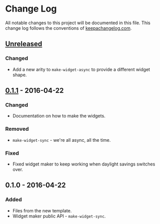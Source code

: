 # Change Log
All notable changes to this project will be documented in this file. This change log follows the conventions of [keepachangelog.com](http://keepachangelog.com/).

## [Unreleased]
### Changed
- Add a new arity to `make-widget-async` to provide a different widget shape.

## [0.1.1] - 2016-04-22
### Changed
- Documentation on how to make the widgets.

### Removed
- `make-widget-sync` - we're all async, all the time.

### Fixed
- Fixed widget maker to keep working when daylight savings switches over.

## 0.1.0 - 2016-04-22
### Added
- Files from the new template.
- Widget maker public API - `make-widget-sync`.

[Unreleased]: https://github.com/your-name/kafka-topics-broker/compare/0.1.1...HEAD
[0.1.1]: https://github.com/your-name/kafka-topics-broker/compare/0.1.0...0.1.1
